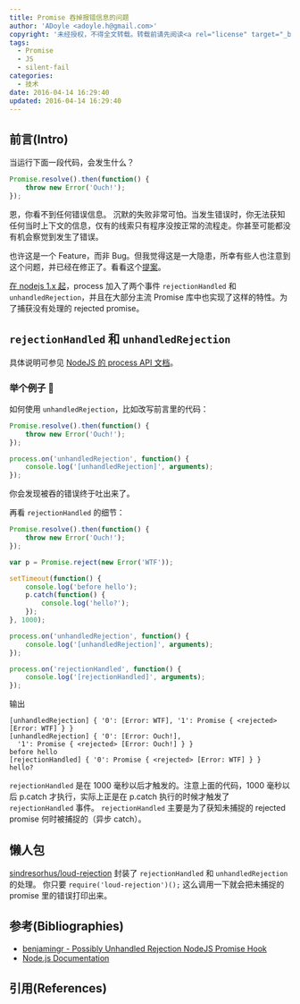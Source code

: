 ```yaml
---
title: Promise 吞掉报错信息的问题
author: 'ADoyle <adoyle.h@gmail.com>'
copyright: '未经授权，不得全文转载。转载前请先阅读<a rel="license" target="_blank" href="//adoyle.me/blog/copyright.html">本站版权声明</a>'
tags:
  - Promise
  - JS
  - silent-fail
categories:
  - 技术
date: 2016-04-14 16:29:40
updated: 2016-04-14 16:29:40
---
```



## 前言(Intro)

当运行下面一段代码，会发生什么？

```js
Promise.resolve().then(function() {
    throw new Error('Ouch!');
});
```

恩，你看不到任何错误信息。
沉默的失败非常可怕。当发生错误时，你无法获知任何当时上下文的信息，仅有的线索只有程序没按正常的流程走。你甚至可能都没有机会察觉到发生了错误。

也许这是一个 Feature，而非 Bug。但我觉得这是一大隐患，所幸有些人也注意到这个问题，并已经在修正了。看看这个[提案][B1]。

[在 nodejs 1.x 起][0]，process 加入了两个事件 `rejectionHandled` 和 `unhandledRejection`，并且在大部分主流 Promise 库中也实现了这样的特性。为了捕获没有处理的 rejected promise。

<!-- more -->

## `rejectionHandled` 和 `unhandledRejection`

具体说明可参见 [NodeJS 的 process API 文档](https://nodejs.org/dist/latest-v5.x/docs/api/process.html#process_event_unhandledrejection)。

### 举个例子 🌰

如何使用 `unhandledRejection`，比如改写前言里的代码：

```js
Promise.resolve().then(function() {
    throw new Error('Ouch!');
});

process.on('unhandledRejection', function() {
    console.log('[unhandledRejection]', arguments);
});
```

你会发现被吞的错误终于吐出来了。

再看 `rejectionHandled` 的细节：

```js
Promise.resolve().then(function() {
    throw new Error('Ouch!');
});

var p = Promise.reject(new Error('WTF'));

setTimeout(function() {
    console.log('before hello');
    p.catch(function() {
        console.log('hello?');
    });
}, 1000);

process.on('unhandledRejection', function() {
    console.log('[unhandledRejection]', arguments);
});

process.on('rejectionHandled', function() {
    console.log('[rejectionHandled]', arguments);
});
```

输出

```
[unhandledRejection] { '0': [Error: WTF], '1': Promise { <rejected> [Error: WTF] } }
[unhandledRejection] { '0': [Error: Ouch!],
  '1': Promise { <rejected> [Error: Ouch!] } }
before hello
[rejectionHandled] { '0': Promise { <rejected> [Error: WTF] } }
hello?
```

`rejectionHandled` 是在 1000 毫秒以后才触发的。注意上面的代码，1000 毫秒以后 p.catch 才执行，实际上正是在 p.catch 执行的时候才触发了 `rejectionHandled` 事件。
`rejectionHandled` 主要是为了获知未捕捉的 rejected promise 何时被捕捉的（异步 catch）。

## 懒人包

[sindresorhus/loud-rejection][] 封装了 `rejectionHandled` 和 `unhandledRejection` 的处理。
你只要 `require('loud-rejection')();` 这么调用一下就会把未捕捉的 promise 里的错误打印出来。

## 参考(Bibliographies)
- [benjamingr - Possibly Unhandled Rejection NodeJS Promise Hook][B1]
- [Node.js Documentation][B2]

## 引用(References)
[^1]: [][R1]


<!-- 以下是相关链接 -->

[R1]: <url> "备注"

[B1]: https://gist.github.com/benjamingr/0237932cee84712951a2
[B2]: https://nodejs.org/dist/latest-v5.x/docs/api/process.html

[0]: https://github.com/nodejs/node/pull/758

[sindresorhus/loud-rejection]: https://github.com/sindresorhus/loud-rejection

